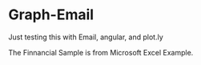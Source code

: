 # Graph-Email

Just testing this with Email, angular, and plot.ly

The Finnancial Sample is from Microsoft Excel Example.
